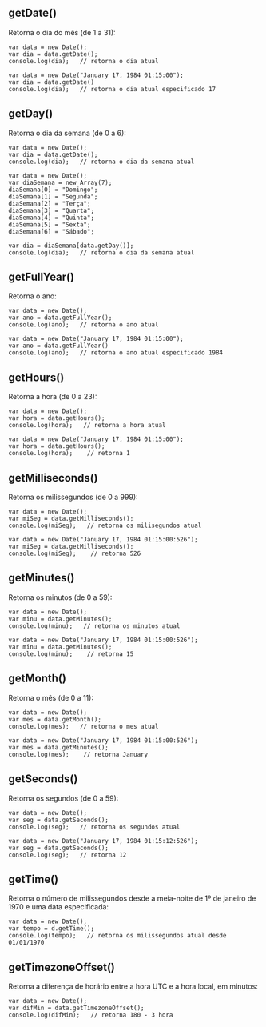 ## getDate() 
Retorna o dia do mês (de 1 a 31):

    var data = new Date();
    var dia = data.getDate();
    console.log(dia);   // retorna o dia atual
    
    var data = new Date("January 17, 1984 01:15:00");
    var dia = data.getDate()
    console.log(dia);   // retorna o dia atual especificado 17

## getDay()
Retorna o dia da semana (de 0 a 6):

    var data = new Date();
    var dia = data.getDate();
    console.log(dia);   // retorna o dia da semana atual
    
    var data = new Date();
    var diaSemana = new Array(7);
    diaSemana[0] = "Domingo";
    diaSemana[1] = "Segunda";
    diaSemana[2] = "Terça";
    diaSemana[3] = "Quarta";
    diaSemana[4] = "Quinta";
    diaSemana[5] = "Sexta";
    diaSemana[6] = "Sábado";

    var dia = diaSemana[data.getDay()];
    console.log(dia);   // retorna o dia da semana atual

## getFullYear()
Retorna o ano:

    var data = new Date();
    var ano = data.getFullYear();
    console.log(ano);   // retorna o ano atual
    
    var data = new Date("January 17, 1984 01:15:00");
    var ano = data.getFullYear()
    console.log(ano);   // retorna o ano atual especificado 1984

## getHours()
Retorna a hora (de 0 a 23):

    var data = new Date();
    var hora = data.getHours();
    console.log(hora);   // retorna a hora atual
    
    var data = new Date("January 17, 1984 01:15:00");
    var hora = data.getHours();
    console.log(hora);    // retorna 1

## getMilliseconds()
Retorna os milissegundos (de 0 a 999):

    var data = new Date();
    var miSeg = data.getMilliseconds();
    console.log(miSeg);   // retorna os milisegundos atual
    
    var data = new Date("January 17, 1984 01:15:00:526");
    var miSeg = data.getMilliseconds();
    console.log(miSeg);    // retorna 526

## getMinutes()
Retorna os minutos (de 0 a 59):

    var data = new Date();
    var minu = data.getMinutes();
    console.log(minu);   // retorna os minutos atual
    
    var data = new Date("January 17, 1984 01:15:00:526");
    var minu = data.getMinutes();
    console.log(minu);    // retorna 15

## getMonth()
Retorna o mês (de 0 a 11):

    var data = new Date();
    var mes = data.getMonth();
    console.log(mes);   // retorna o mes atual
    
    var data = new Date("January 17, 1984 01:15:00:526");
    var mes = data.getMinutes();
    console.log(mes);    // retorna January

## getSeconds()
Retorna os segundos (de 0 a 59):

    var data = new Date();
    var seg = data.getSeconds();
    console.log(seg);   // retorna os segundos atual
    
    var data = new Date("January 17, 1984 01:15:12:526");
    var seg = data.getSeconds();
    console.log(seg);   // retorna 12

## getTime()
Retorna o número de milissegundos desde a meia-noite de 1º de janeiro de 1970 e uma data especificada:

    var data = new Date();
    var tempo = d.getTime();
    console.log(tempo);   // retorna os milissegundos atual desde 01/01/1970

## getTimezoneOffset()
Retorna a diferença de horário entre a hora UTC e a hora local, em minutos:

    var data = new Date();
    var difMin = data.getTimezoneOffset();
    console.log(difMin);   // retorna 180 - 3 hora
